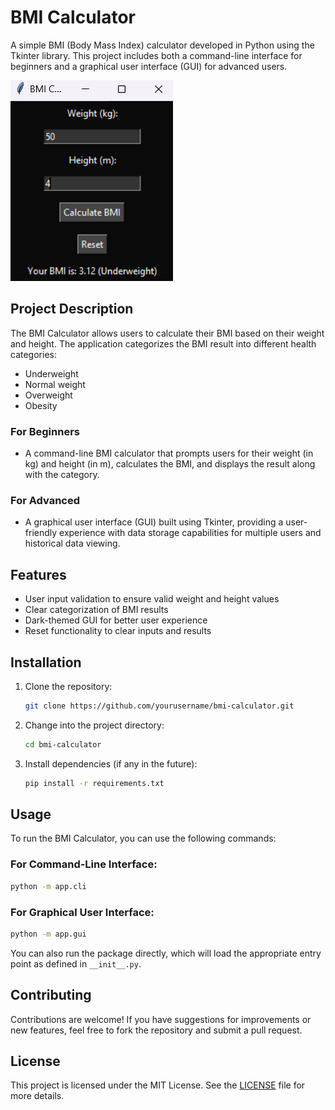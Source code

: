# BMI Calculator

A simple BMI (Body Mass Index) calculator developed in Python using the Tkinter library. This project includes both a command-line interface for beginners and a graphical user interface (GUI) for advanced users.

![Password Generator](./gui.png) <!-- Optional: Add an image here -->

## Project Description

The BMI Calculator allows users to calculate their BMI based on their weight and height. The application categorizes the BMI result into different health categories:

- Underweight
- Normal weight
- Overweight
- Obesity

### For Beginners
- A command-line BMI calculator that prompts users for their weight (in kg) and height (in m), calculates the BMI, and displays the result along with the category.

### For Advanced
- A graphical user interface (GUI) built using Tkinter, providing a user-friendly experience with data storage capabilities for multiple users and historical data viewing.

## Features

- User input validation to ensure valid weight and height values
- Clear categorization of BMI results
- Dark-themed GUI for better user experience
- Reset functionality to clear inputs and results

## Installation

1. Clone the repository:
   ```bash
   git clone https://github.com/yourusername/bmi-calculator.git
   ```
   
2. Change into the project directory:
   ```bash
   cd bmi-calculator
   ```

3. Install dependencies (if any in the future):
   ```bash
   pip install -r requirements.txt
   ```

## Usage

To run the BMI Calculator, you can use the following commands:

### For Command-Line Interface:
```bash
python -m app.cli
```

### For Graphical User Interface:
```bash
python -m app.gui
```

You can also run the package directly, which will load the appropriate entry point as defined in `__init__.py`.

## Contributing

Contributions are welcome! If you have suggestions for improvements or new features, feel free to fork the repository and submit a pull request.

## License

This project is licensed under the MIT License. See the [LICENSE](LICENSE) file for more details.
```
